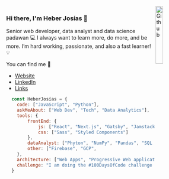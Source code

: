 <img width="20%" align="right" alt="Github" src="https://heberjosias.com/img/space.svg" />

### Hi there, I'm Heber Josías 👋
Senior web developer, data analyst and data science padawan 💻
I always want to learn more, do more, and be more. I’m hard working, passionate, and also a fast learner!💡

You can find me 🔭
- [Website](https://heberjosias.com/)
- [LinkedIn](https://www.linkedin.com/in/heberjosias/)
- [Links](https://beacons.ai/heberjosias/)


```js
  const HeberJosías = {
    code: ["JavaScript", "Python"],
    askMeAbout: ["Web Dev", "Tech", "Data Analytics"],
    tools: {
        frontEnd: {
            js: ["React", "Next.js", "Gatsby", "Jamstack"],
            css: ["Sass", "Styled Components"]
        },
        dataAnalyst: ["Phyton", "NumPy", "Pandas", "SQL / NoSQL", "Power BI", "Tableau", "Data visualization", "Storytelling"],
        other: ["Firebase", "GCP",
    },
    architecture: ["Web Apps", "Progressive Web applications", "Single Page Applications"],    
    challenge: "I am doing the #100DaysOfCode challenge focused on Python"
  }
```


